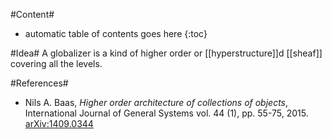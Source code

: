 #Content#

* automatic table of contents goes here
{:toc}

#Idea#
A globalizer is a kind of higher order or [[hyperstructure]]d [[sheaf]] covering all the levels.

#References#
* Nils A. Baas, _Higher order architecture of collections of objects_, International Journal of General Systems vol. 44 (1), pp. 55-75, 2015. [arXiv:1409.0344](http://arxiv.org/abs/1409.0344)